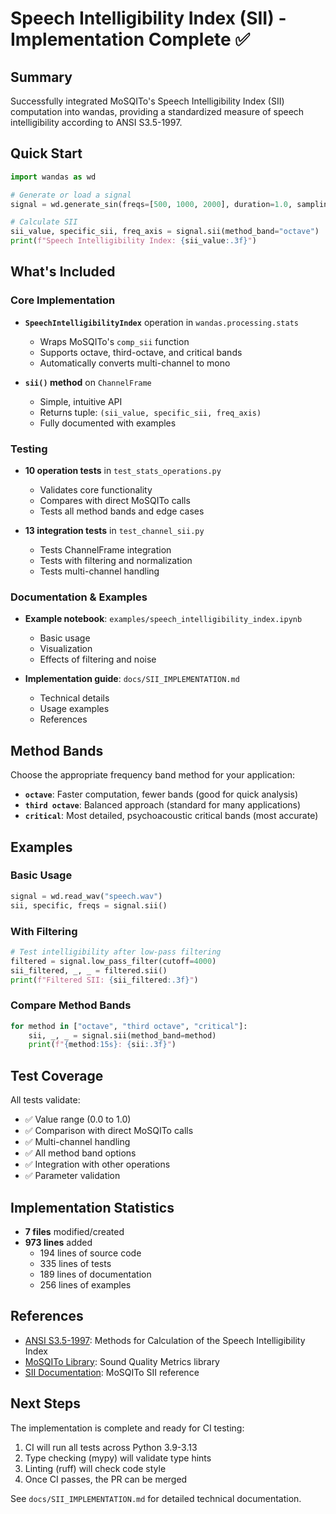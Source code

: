 # Speech Intelligibility Index (SII) - Implementation Complete ✅

## Summary

Successfully integrated MoSQITo's Speech Intelligibility Index (SII) computation into wandas, providing a standardized measure of speech intelligibility according to ANSI S3.5-1997.

## Quick Start

```python
import wandas as wd

# Generate or load a signal
signal = wd.generate_sin(freqs=[500, 1000, 2000], duration=1.0, sampling_rate=44100)

# Calculate SII
sii_value, specific_sii, freq_axis = signal.sii(method_band="octave")
print(f"Speech Intelligibility Index: {sii_value:.3f}")
```

## What's Included

### Core Implementation
- **`SpeechIntelligibilityIndex`** operation in `wandas.processing.stats`
  - Wraps MoSQITo's `comp_sii` function
  - Supports octave, third-octave, and critical bands
  - Automatically converts multi-channel to mono

- **`sii()` method** on `ChannelFrame`
  - Simple, intuitive API
  - Returns tuple: `(sii_value, specific_sii, freq_axis)`
  - Fully documented with examples

### Testing
- **10 operation tests** in `test_stats_operations.py`
  - Validates core functionality
  - Compares with direct MoSQITo calls
  - Tests all method bands and edge cases

- **13 integration tests** in `test_channel_sii.py`
  - Tests ChannelFrame integration
  - Tests with filtering and normalization
  - Tests multi-channel handling

### Documentation & Examples
- **Example notebook**: `examples/speech_intelligibility_index.ipynb`
  - Basic usage
  - Visualization
  - Effects of filtering and noise

- **Implementation guide**: `docs/SII_IMPLEMENTATION.md`
  - Technical details
  - Usage examples
  - References

## Method Bands

Choose the appropriate frequency band method for your application:

- **`octave`**: Faster computation, fewer bands (good for quick analysis)
- **`third octave`**: Balanced approach (standard for many applications)
- **`critical`**: Most detailed, psychoacoustic critical bands (most accurate)

## Examples

### Basic Usage
```python
signal = wd.read_wav("speech.wav")
sii, specific, freqs = signal.sii()
```

### With Filtering
```python
# Test intelligibility after low-pass filtering
filtered = signal.low_pass_filter(cutoff=4000)
sii_filtered, _, _ = filtered.sii()
print(f"Filtered SII: {sii_filtered:.3f}")
```

### Compare Method Bands
```python
for method in ["octave", "third octave", "critical"]:
    sii, _, _ = signal.sii(method_band=method)
    print(f"{method:15s}: {sii:.3f}")
```

## Test Coverage

All tests validate:
- ✅ Value range (0.0 to 1.0)
- ✅ Comparison with direct MoSQITo calls
- ✅ Multi-channel handling
- ✅ All method band options
- ✅ Integration with other operations
- ✅ Parameter validation

## Implementation Statistics

- **7 files** modified/created
- **973 lines** added
  - 194 lines of source code
  - 335 lines of tests
  - 189 lines of documentation
  - 256 lines of examples

## References

- [ANSI S3.5-1997](https://blog.ansi.org/ansi/speech-intelligibility-index/): Methods for Calculation of the Speech Intelligibility Index
- [MoSQITo Library](https://mosqito.readthedocs.io/): Sound Quality Metrics library
- [SII Documentation](https://mosqito.readthedocs.io/en/latest/source/user_guide/scope.html#sq-metrics): MoSQITo SII reference

## Next Steps

The implementation is complete and ready for CI testing:
1. CI will run all tests across Python 3.9-3.13
2. Type checking (mypy) will validate type hints
3. Linting (ruff) will check code style
4. Once CI passes, the PR can be merged

See `docs/SII_IMPLEMENTATION.md` for detailed technical documentation.
